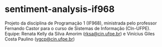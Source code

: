 # sentiment-analysis-if968
Projeto da disciplina de Programação 1 (IF968), ministrada pelo professor Fernando Castor para o curso de Sistemas de Informação (CIn-UFPE).
Equipe: Renata Kelly da Silva Amorim (rksa@cin.ufpe.br) e Vinícius Giles Costa Paulino (vgcp@cin.ufpe.br)
